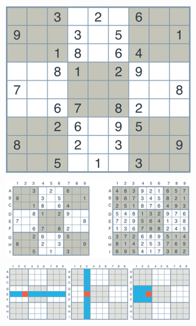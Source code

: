 ![](attachments/Pasted%20image%2020211130114615.png)

![](attachments/Pasted%20image%2020211130114751.png)

![](attachments/Pasted%20image%2020211130115041.png)